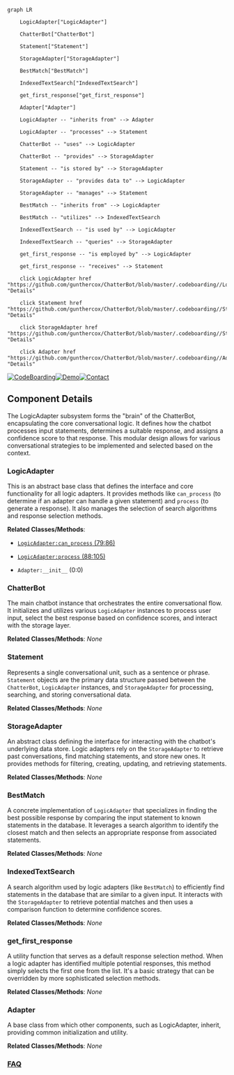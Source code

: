 ```mermaid

graph LR

    LogicAdapter["LogicAdapter"]

    ChatterBot["ChatterBot"]

    Statement["Statement"]

    StorageAdapter["StorageAdapter"]

    BestMatch["BestMatch"]

    IndexedTextSearch["IndexedTextSearch"]

    get_first_response["get_first_response"]

    Adapter["Adapter"]

    LogicAdapter -- "inherits from" --> Adapter

    LogicAdapter -- "processes" --> Statement

    ChatterBot -- "uses" --> LogicAdapter

    ChatterBot -- "provides" --> StorageAdapter

    Statement -- "is stored by" --> StorageAdapter

    StorageAdapter -- "provides data to" --> LogicAdapter

    StorageAdapter -- "manages" --> Statement

    BestMatch -- "inherits from" --> LogicAdapter

    BestMatch -- "utilizes" --> IndexedTextSearch

    IndexedTextSearch -- "is used by" --> LogicAdapter

    IndexedTextSearch -- "queries" --> StorageAdapter

    get_first_response -- "is employed by" --> LogicAdapter

    get_first_response -- "receives" --> Statement

    click LogicAdapter href "https://github.com/gunthercox/ChatterBot/blob/master/.codeboarding//LogicAdapter.md" "Details"

    click Statement href "https://github.com/gunthercox/ChatterBot/blob/master/.codeboarding//Statement.md" "Details"

    click StorageAdapter href "https://github.com/gunthercox/ChatterBot/blob/master/.codeboarding//StorageAdapter.md" "Details"

    click Adapter href "https://github.com/gunthercox/ChatterBot/blob/master/.codeboarding//Adapter.md" "Details"

```

[![CodeBoarding](https://img.shields.io/badge/Generated%20by-CodeBoarding-9cf?style=flat-square)](https://github.com/CodeBoarding/GeneratedOnBoardings)[![Demo](https://img.shields.io/badge/Try%20our-Demo-blue?style=flat-square)](https://www.codeboarding.org/demo)[![Contact](https://img.shields.io/badge/Contact%20us%20-%20contact@codeboarding.org-lightgrey?style=flat-square)](mailto:contact@codeboarding.org)



## Component Details



The LogicAdapter subsystem forms the "brain" of the ChatterBot, encapsulating the core conversational logic. It defines how the chatbot processes input statements, determines a suitable response, and assigns a confidence score to that response. This modular design allows for various conversational strategies to be implemented and selected based on the context.



### LogicAdapter

This is an abstract base class that defines the interface and core functionality for all logic adapters. It provides methods like `can_process` (to determine if an adapter can handle a given statement) and `process` (to generate a response). It also manages the selection of search algorithms and response selection methods.





**Related Classes/Methods**:



- <a href="https://github.com/gunthercox/ChatterBot/blob/master/chatterbot/logic/logic_adapter.py#L79-L86" target="_blank" rel="noopener noreferrer">`LogicAdapter:can_process` (79:86)</a>

- <a href="https://github.com/gunthercox/ChatterBot/blob/master/chatterbot/logic/logic_adapter.py#L88-L105" target="_blank" rel="noopener noreferrer">`LogicAdapter:process` (88:105)</a>

- `Adapter:__init__` (0:0)





### ChatterBot

The main chatbot instance that orchestrates the entire conversational flow. It initializes and utilizes various `LogicAdapter` instances to process user input, select the best response based on confidence scores, and interact with the storage layer.





**Related Classes/Methods**: _None_



### Statement

Represents a single conversational unit, such as a sentence or phrase. `Statement` objects are the primary data structure passed between the `ChatterBot`, `LogicAdapter` instances, and `StorageAdapter` for processing, searching, and storing conversational data.





**Related Classes/Methods**: _None_



### StorageAdapter

An abstract class defining the interface for interacting with the chatbot's underlying data store. Logic adapters rely on the `StorageAdapter` to retrieve past conversations, find matching statements, and store new ones. It provides methods for filtering, creating, updating, and retrieving statements.





**Related Classes/Methods**: _None_



### BestMatch

A concrete implementation of `LogicAdapter` that specializes in finding the best possible response by comparing the input statement to known statements in the database. It leverages a search algorithm to identify the closest match and then selects an appropriate response from associated statements.





**Related Classes/Methods**: _None_



### IndexedTextSearch

A search algorithm used by logic adapters (like `BestMatch`) to efficiently find statements in the database that are similar to a given input. It interacts with the `StorageAdapter` to retrieve potential matches and then uses a comparison function to determine confidence scores.





**Related Classes/Methods**: _None_



### get_first_response

A utility function that serves as a default response selection method. When a logic adapter has identified multiple potential responses, this method simply selects the first one from the list. It's a basic strategy that can be overridden by more sophisticated selection methods.





**Related Classes/Methods**: _None_



### Adapter

A base class from which other components, such as LogicAdapter, inherit, providing common initialization and utility.





**Related Classes/Methods**: _None_







### [FAQ](https://github.com/CodeBoarding/GeneratedOnBoardings/tree/main?tab=readme-ov-file#faq)